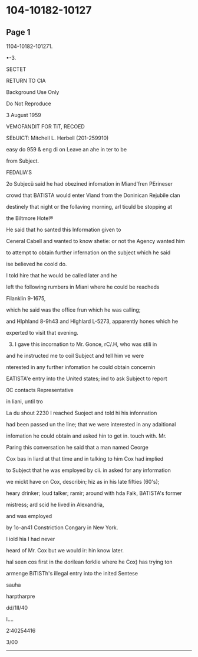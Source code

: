 # 104-10182-10127

## Page 1

1104-10182-101271.

•-3.

SECTET

RETURN TO CIA

Background Use Only

Do Not Reproduce

3 August 1959

VEMOFANDIT FOR TiT, RECOED

SEbUICT: Mitchell L. Herbell (201-259910)

easy do 959 & eng di on Leave an ahe in ter to be

from Subject.

FEDALIA'S

2o Subjecü said he had obezined infomation in Miand'fren PErineser

crowd that BATISTA would enter Viand from the Doninican Rejubile clan

destinely that night or the follaving morning, arl ticuld be stopping at

the Biltmore Hotel®

He said that ho santed this Information given to

Ceneral Cabell and wanted to know shetie: or not the Agency wanted him

to attempt to obtain further infernation on the subject which he said

ise believed he coold do.

I told hire that he would be called later and he

left the following rumbers in Miani where he could be reacheds

Filanklin 9-1675,

which he said was the office frun which he was calling;

and HIphland 8-9h43 and HIghlard L-5273, apparently hones which he

experted to visit that evening.

3. I gave this incornation to Mr. Gonce, rC/.H, who was stili in

and he instructed me to coil Subject and tell him ve were

nterested in any further infomation he could obtain concernin

EATISTA'e entry into the United states; ind to ask Subject to report

0C contacts Representative

in liani, until tro

La du shout 2230 I reached Suoject and told hi his infonnation

had been passed un the line; that we were interested in any adaitional

infomation he could obtain and asked hin to get in. touch with. Mr.

Paring this conversation he said that a man named Ceorge

Cox bas in liard at that time and in talking to him Cox had implied

to Subject that he was employed by cii. in asked for any information

we mickt have on Cox, describin; hiz as in his late fifties (60's);

heary drinker; loud talker; ramir; around with hda Falk, BATISTA's former

mistress; ard scid he lived in Alexandria,

and was employed

by 1o-an41 Constriction Congary in New York.

I iold hia I had never

heard of Mr. Cox but we would ir: hin know later.

hal seen cos first in the dorilean forklie where he Cox) has trying ton

armenge BiTISTh's illegal entry into the inited Sentese

sauha

harptharpre

dd/1II/40

I....

2:40254416

3/00

---

